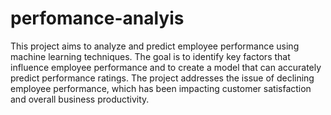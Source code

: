 # perfomance-analyis
This project aims to analyze and predict employee performance using machine learning techniques. The goal is to identify key factors that influence employee performance and to create a model that can accurately predict performance ratings. The project addresses the issue of declining employee performance, which has been impacting customer satisfaction and overall business productivity.